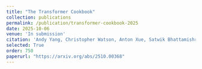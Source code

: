 ```yaml
---
title: "The Transformer Cookbook"
collection: publications
permalink: /publication/transformer-cookbook-2025
date: 2025-10-06
venue: 'In submission'
citation: 'Andy Yang, Christopher Watson, Anton Xue, Satwik Bhattamishra, Jose Llarena, William Merrill, Emile Dos Santos Ferreira, Anej Svete, and David Chiang. "The Transformer Cookbook" <i>In preparation</i>, 2025.'
selected: True
order: 750
paperurl: "https://arxiv.org/abs/2510.00368"
---
```

